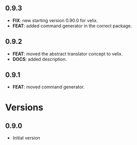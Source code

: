 ## 0.9.3

 - **FIX**: new starting version 0.90.0 for velix.
 - **FEAT**: added command generator in the correct package.

## 0.9.2

 - **FEAT**: moved the abstract translator concept to velix.
 - **DOCS**: added description.

## 0.9.1

 - **FEAT**: moved command generator.

# Versions

## 0.9.0

- Initial version